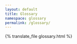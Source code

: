 ```yaml
---
layout: default
title: Glossary
namespace: glossary
permalink: /glossary/
---
```


{% translate_file glossary.html %}

